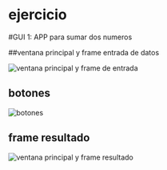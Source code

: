 # ejercicio
#GUI 1: APP para sumar dos numeros

##ventana principal y frame entrada de datos

![ventana principal y frame de entrada ](ventana_principal.png "frame operaciones")
 
 ## botones 

 ![botones](botones.png) 

 
 
 
 
 ## frame resultado 
 ![ventana principal y frame resultado](resultado.png)

 

